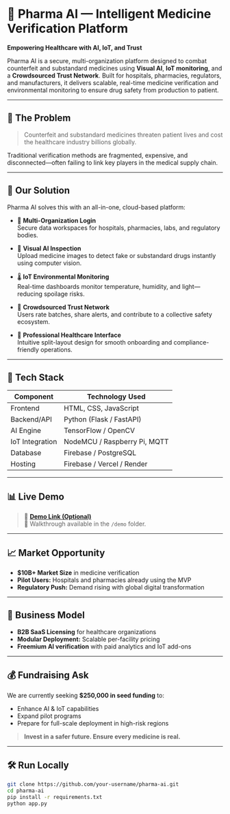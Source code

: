 # 💊 Pharma AI — Intelligent Medicine Verification Platform

**Empowering Healthcare with AI, IoT, and Trust**

Pharma AI is a secure, multi-organization platform designed to combat counterfeit and substandard medicines using **Visual AI**, **IoT monitoring**, and a **Crowdsourced Trust Network**. Built for hospitals, pharmacies, regulators, and manufacturers, it delivers scalable, real-time medicine verification and environmental monitoring to ensure drug safety from production to patient.

---

## 🚨 The Problem

> Counterfeit and substandard medicines threaten patient lives and cost the healthcare industry billions globally.

Traditional verification methods are fragmented, expensive, and disconnected—often failing to link key players in the medical supply chain.

---

## 🚀 Our Solution

Pharma AI solves this with an all-in-one, cloud-based platform:

- 🔐 **Multi-Organization Login**  
  Secure data workspaces for hospitals, pharmacies, labs, and regulatory bodies.

- 📸 **Visual AI Inspection**  
  Upload medicine images to detect fake or substandard drugs instantly using computer vision.

- 🌡️ **IoT Environmental Monitoring**  
  Real-time dashboards monitor temperature, humidity, and light—reducing spoilage risks.

- 🤝 **Crowdsourced Trust Network**  
  Users rate batches, share alerts, and contribute to a collective safety ecosystem.

- 🧪 **Professional Healthcare Interface**  
  Intuitive split-layout design for smooth onboarding and compliance-friendly operations.

---

## 🧠 Tech Stack

| Component         | Technology Used                  |
|------------------|----------------------------------|
| Frontend         | HTML, CSS, JavaScript            |
| Backend/API      | Python (Flask / FastAPI)         |
| AI Engine        | TensorFlow / OpenCV              |
| IoT Integration  | NodeMCU / Raspberry Pi, MQTT     |
| Database         | Firebase / PostgreSQL            |
| Hosting          | Firebase / Vercel / Render       |

---

## 📊 Live Demo

> 🔗 **[Demo Link (Optional)](https://your-demo-link.com](https://ppl-ai-code-interpreter-files.s3.amazonaws.com/web/direct-files/5afc88de2630d32da562880123e63b17/3c1be1c8-d8bc-4db5-b251-f9b40a812305/index.html#))**  
> 🎥 Walkthrough available in the `/demo` folder.

---

## 📈 Market Opportunity

- **$10B+ Market Size** in medicine verification  
- **Pilot Users:** Hospitals and pharmacies already using the MVP  
- **Regulatory Push:** Demand rising with global digital transformation

---

## 💼 Business Model

- **B2B SaaS Licensing** for healthcare organizations  
- **Modular Deployment:** Scalable per-facility pricing  
- **Freemium AI verification** with paid analytics and IoT add-ons

---

## 💰 Fundraising Ask

We are currently seeking **$250,000 in seed funding** to:

- Enhance AI & IoT capabilities  
- Expand pilot programs  
- Prepare for full-scale deployment in high-risk regions

> **Invest in a safer future. Ensure every medicine is real.**

---

## 🛠️ Run Locally

```bash
git clone https://github.com/your-username/pharma-ai.git
cd pharma-ai
pip install -r requirements.txt
python app.py
